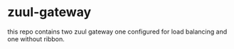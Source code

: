 # zuul-gateway
this repo contains two zuul gateway one configured for load balancing and one without ribbon.
